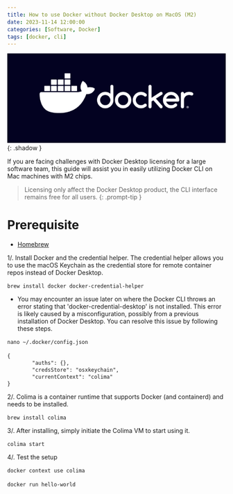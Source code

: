 ```yaml
---
title: How to use Docker without Docker Desktop on MacOS (M2)
date: 2023-11-14 12:00:00
categories: [Software, Docker]
tags: [docker, cli]
---
```

<script defer data-domain="senad-d.github.io" src="https://plus.seki.ink/js/script.js"></script>
![](https://github.com/senad-d/senad-d.github.io/blob/main/_media/images/docker-banner.png?raw=true){: .shadow }

If you are facing challenges with Docker Desktop licensing for a large software team, this guide will assist you in easily utilizing Docker CLI on Mac machines with M2 chips.

> Licensing only affect the Docker Desktop product, the CLI interface remains free for all users.
{: .prompt-tip }

# Prerequisite
  - [Homebrew](https://brew.sh/)

1/. Install Docker and the credential helper. The credential helper allows you to use the macOS Keychain as the credential store for remote container repos instead of Docker Desktop.

```
brew install docker docker-credential-helper
```

- You may encounter an issue later on where the Docker CLI throws an error stating that 'docker-credential-desktop' is not installed. This error is likely caused by a misconfiguration, possibly from a previous installation of Docker Desktop. You can resolve this issue by following these steps.

```
nano ~/.docker/config.json

{
        "auths": {},
        "credsStore": "osxkeychain",
        "currentContext": "colima"
}
```

2/. Colima is a container runtime that supports Docker (and containerd) and needs to be installed.

```
brew install colima
```

3/. After installing, simply initiate the Colima VM to start using it.

```
colima start
```

4/. Test the setup

```
docker context use colima

docker run hello-world
```